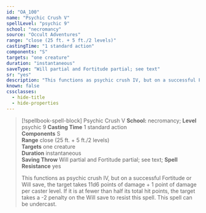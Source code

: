 ```yaml
---
id: "OA_100"
name: "Psychic Crush V"
spellLevel: "psychic 9"
school: "necromancy"
source: "Occult Adventures"
range: "close (25 ft. + 5 ft./2 levels)"
castingTime: "1 standard action"
components: "S"
targets: "one creature"
duration: "instantaneous"
saveType: "Will partial and Fortitude partial; see text"
sr: "yes"
description: "This functions as psychic crush IV, but on a successful Fortitude or Will save, the target takes 11d6 points of damage + 1 point of damage per caster level. If it is at fewer than half its total hit points, the target takes a -2 penalty on the Will save to resist this spell. This spell can be undercast."
known: false
cssclasses:
  - hide-title
  - hide-properties
---
```


> [!spellbook-spell-block] Psychic Crush V
> **School:** necromancy; **Level** psychic 9
> **Casting Time** 1 standard action  
> **Components** S  
> **Range** close (25 ft. + 5 ft./2 levels)  
> **Targets** one creature  
> **Duration** instantaneous  
> **Saving Throw** Will partial and Fortitude partial; see text; **Spell Resistance** yes
> 
> This functions as psychic crush IV, but on a successful Fortitude or Will save, the target takes 11d6 points of damage + 1 point of damage per caster level. If it is at fewer than half its total hit points, the target takes a -2 penalty on the Will save to resist this spell. This spell can be undercast.